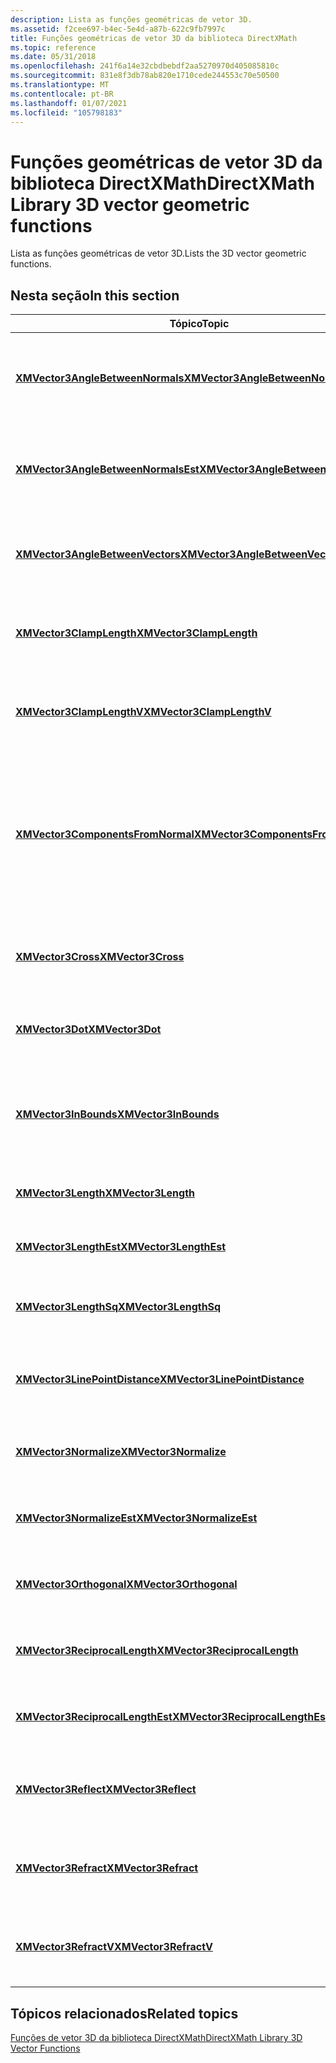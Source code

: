 ```yaml
---
description: Lista as funções geométricas de vetor 3D.
ms.assetid: f2cee697-b4ec-5e4d-a87b-622c9fb7997c
title: Funções geométricas de vetor 3D da biblioteca DirectXMath
ms.topic: reference
ms.date: 05/31/2018
ms.openlocfilehash: 241f6a14e32cbdbebdf2aa5270970d405085810c
ms.sourcegitcommit: 831e8f3db78ab820e1710cede244553c70e50500
ms.translationtype: MT
ms.contentlocale: pt-BR
ms.lasthandoff: 01/07/2021
ms.locfileid: "105798183"
---
```

# <a name="directxmath-library-3d-vector-geometric-functions"></a><span data-ttu-id="65e03-103">Funções geométricas de vetor 3D da biblioteca DirectXMath</span><span class="sxs-lookup"><span data-stu-id="65e03-103">DirectXMath Library 3D vector geometric functions</span></span>

<span data-ttu-id="65e03-104">Lista as funções geométricas de vetor 3D.</span><span class="sxs-lookup"><span data-stu-id="65e03-104">Lists the 3D vector geometric functions.</span></span>

## <a name="in-this-section"></a><span data-ttu-id="65e03-105">Nesta seção</span><span class="sxs-lookup"><span data-stu-id="65e03-105">In this section</span></span>



| <span data-ttu-id="65e03-106">Tópico</span><span class="sxs-lookup"><span data-stu-id="65e03-106">Topic</span></span>                                                                                 | <span data-ttu-id="65e03-107">Descrição</span><span class="sxs-lookup"><span data-stu-id="65e03-107">Description</span></span>                                                                                                                       |
|---------------------------------------------------------------------------------------|-----------------------------------------------------------------------------------------------------------------------------------|
| [<span data-ttu-id="65e03-108">**XMVector3AngleBetweenNormals**</span><span class="sxs-lookup"><span data-stu-id="65e03-108">**XMVector3AngleBetweenNormals**</span></span>](/windows/win32/api/directxmath/nf-directxmath-xmvector3anglebetweennormals)<br/>       | <span data-ttu-id="65e03-109">Computa o ângulo de radiano entre dois vetores 3D normalizados.</span><span class="sxs-lookup"><span data-stu-id="65e03-109">Computes the radian angle between two normalized 3D vectors.</span></span><br/>                                                           |
| [<span data-ttu-id="65e03-110">**XMVector3AngleBetweenNormalsEst**</span><span class="sxs-lookup"><span data-stu-id="65e03-110">**XMVector3AngleBetweenNormalsEst**</span></span>](/windows/win32/api/directxmath/nf-directxmath-xmvector3anglebetweennormalsest)<br/> | <span data-ttu-id="65e03-111">Estima o ângulo de radiano entre dois vetores 3D normalizados.</span><span class="sxs-lookup"><span data-stu-id="65e03-111">Estimates the radian angle between two normalized 3D vectors.</span></span><br/>                                                          |
| [<span data-ttu-id="65e03-112">**XMVector3AngleBetweenVectors**</span><span class="sxs-lookup"><span data-stu-id="65e03-112">**XMVector3AngleBetweenVectors**</span></span>](/windows/win32/api/directxmath/nf-directxmath-xmvector3anglebetweenvectors)<br/>       | <span data-ttu-id="65e03-113">Computa o ângulo em radiano entre dois vetores 3D.</span><span class="sxs-lookup"><span data-stu-id="65e03-113">Computes the radian angle between two 3D vectors.</span></span><br/>                                                                      |
| [<span data-ttu-id="65e03-114">**XMVector3ClampLength**</span><span class="sxs-lookup"><span data-stu-id="65e03-114">**XMVector3ClampLength**</span></span>](/windows/win32/api/directxmath/nf-directxmath-xmvector3clamplength)<br/>                       | <span data-ttu-id="65e03-115">Coloca o comprimento de um vetor 3D para um determinado intervalo.</span><span class="sxs-lookup"><span data-stu-id="65e03-115">Clamps the length of a 3D vector to a given range.</span></span><br/>                                                                     |
| [<span data-ttu-id="65e03-116">**XMVector3ClampLengthV**</span><span class="sxs-lookup"><span data-stu-id="65e03-116">**XMVector3ClampLengthV**</span></span>](/windows/win32/api/directxmath/nf-directxmath-xmvector3clamplengthv)<br/>                     | <span data-ttu-id="65e03-117">Coloca o comprimento de um vetor 3D para um determinado intervalo.</span><span class="sxs-lookup"><span data-stu-id="65e03-117">Clamps the length of a 3D vector to a given range.</span></span><br/>                                                                     |
| [<span data-ttu-id="65e03-118">**XMVector3ComponentsFromNormal**</span><span class="sxs-lookup"><span data-stu-id="65e03-118">**XMVector3ComponentsFromNormal**</span></span>](/windows/win32/api/directxmath/nf-directxmath-xmvector3componentsfromnormal)<br/>     | <span data-ttu-id="65e03-119">Usando um vetor normal de referência, o divide um vetor 3D em componentes que são paralelos e perpendiculares ao normal.</span><span class="sxs-lookup"><span data-stu-id="65e03-119">Using a reference normal vector, splits a 3D vector into components that are parallel and perpendicular to the normal.</span></span><br/> |
| [<span data-ttu-id="65e03-120">**XMVector3Cross**</span><span class="sxs-lookup"><span data-stu-id="65e03-120">**XMVector3Cross**</span></span>](/windows/win32/api/directxmath/nf-directxmath-xmvector3cross)<br/>                                   | <span data-ttu-id="65e03-121">Computa o produto cruzado entre dois vetores 3D.</span><span class="sxs-lookup"><span data-stu-id="65e03-121">Computes the cross product between two 3D vectors.</span></span><br/>                                                                     |
| [<span data-ttu-id="65e03-122">**XMVector3Dot**</span><span class="sxs-lookup"><span data-stu-id="65e03-122">**XMVector3Dot**</span></span>](/windows/win32/api/directxmath/nf-directxmath-xmvector3dot)<br/>                                       | <span data-ttu-id="65e03-123">Computa o produto de ponto entre os vetores 3D.</span><span class="sxs-lookup"><span data-stu-id="65e03-123">Computes the dot product between 3D vectors.</span></span><br/>                                                                           |
| [<span data-ttu-id="65e03-124">**XMVector3InBounds**</span><span class="sxs-lookup"><span data-stu-id="65e03-124">**XMVector3InBounds**</span></span>](/windows/win32/api/directxmath/nf-directxmath-xmvector3inbounds)<br/>                             | <span data-ttu-id="65e03-125">Testa se os componentes de um vetor 3D estão dentro dos limites definidos.</span><span class="sxs-lookup"><span data-stu-id="65e03-125">Tests whether the components of a 3D vector are within set bounds.</span></span><br/>                                                     |
| [<span data-ttu-id="65e03-126">**XMVector3Length**</span><span class="sxs-lookup"><span data-stu-id="65e03-126">**XMVector3Length**</span></span>](/windows/win32/api/directxmath/nf-directxmath-xmvector3length)<br/>                                 | <span data-ttu-id="65e03-127">Computa o comprimento de um vetor 3D.</span><span class="sxs-lookup"><span data-stu-id="65e03-127">Computes the length of a 3D vector.</span></span><br/>                                                                                    |
| [<span data-ttu-id="65e03-128">**XMVector3LengthEst**</span><span class="sxs-lookup"><span data-stu-id="65e03-128">**XMVector3LengthEst**</span></span>](/windows/win32/api/directxmath/nf-directxmath-xmvector3lengthest)<br/>                           | <span data-ttu-id="65e03-129">Estima o comprimento de um vetor 3D.</span><span class="sxs-lookup"><span data-stu-id="65e03-129">Estimates the length of a 3D vector.</span></span><br/>                                                                                   |
| [<span data-ttu-id="65e03-130">**XMVector3LengthSq**</span><span class="sxs-lookup"><span data-stu-id="65e03-130">**XMVector3LengthSq**</span></span>](/windows/win32/api/directxmath/nf-directxmath-xmvector3lengthsq)<br/>                             | <span data-ttu-id="65e03-131">Computa o quadrado do comprimento de um vetor 3D.</span><span class="sxs-lookup"><span data-stu-id="65e03-131">Computes the square of the length of a 3D vector.</span></span><br/>                                                                      |
| [<span data-ttu-id="65e03-132">**XMVector3LinePointDistance**</span><span class="sxs-lookup"><span data-stu-id="65e03-132">**XMVector3LinePointDistance**</span></span>](/windows/win32/api/directxmath/nf-directxmath-xmvector3linepointdistance)<br/>           | <span data-ttu-id="65e03-133">Computa a distância mínima entre uma linha e um ponto.</span><span class="sxs-lookup"><span data-stu-id="65e03-133">Computes the minimum distance between a line and a point.</span></span><br/>                                                              |
| [<span data-ttu-id="65e03-134">**XMVector3Normalize**</span><span class="sxs-lookup"><span data-stu-id="65e03-134">**XMVector3Normalize**</span></span>](/windows/win32/api/directxmath/nf-directxmath-xmvector3normalize)<br/>                           | <span data-ttu-id="65e03-135">Retorna a versão normalizada de um vetor 3D.</span><span class="sxs-lookup"><span data-stu-id="65e03-135">Returns the normalized version of a 3D vector.</span></span><br/>                                                                         |
| [<span data-ttu-id="65e03-136">**XMVector3NormalizeEst**</span><span class="sxs-lookup"><span data-stu-id="65e03-136">**XMVector3NormalizeEst**</span></span>](/windows/win32/api/directxmath/nf-directxmath-xmvector3normalizeest)<br/>                     | <span data-ttu-id="65e03-137">Estima a versão normalizada de um vetor 3D.</span><span class="sxs-lookup"><span data-stu-id="65e03-137">Estimates the normalized version of a 3D vector.</span></span><br/>                                                                       |
| [<span data-ttu-id="65e03-138">**XMVector3Orthogonal**</span><span class="sxs-lookup"><span data-stu-id="65e03-138">**XMVector3Orthogonal**</span></span>](/windows/win32/api/directxmath/nf-directxmath-xmvector3orthogonal)<br/>                         | <span data-ttu-id="65e03-139">Computa um vetor perpendicular a um vetor 3D.</span><span class="sxs-lookup"><span data-stu-id="65e03-139">Computes a vector perpendicular to a 3D vector.</span></span><br/>                                                                        |
| [<span data-ttu-id="65e03-140">**XMVector3ReciprocalLength**</span><span class="sxs-lookup"><span data-stu-id="65e03-140">**XMVector3ReciprocalLength**</span></span>](/windows/win32/api/directxmath/nf-directxmath-xmvector3reciprocallength)<br/>             | <span data-ttu-id="65e03-141">Computa o recíproco do comprimento de um vetor 3D.</span><span class="sxs-lookup"><span data-stu-id="65e03-141">Computes the reciprocal of the length of a 3D vector.</span></span><br/>                                                                  |
| [<span data-ttu-id="65e03-142">**XMVector3ReciprocalLengthEst**</span><span class="sxs-lookup"><span data-stu-id="65e03-142">**XMVector3ReciprocalLengthEst**</span></span>](/windows/win32/api/directxmath/nf-directxmath-xmvector3reciprocallengthest)<br/>       | <span data-ttu-id="65e03-143">Estima o recíproco do comprimento de um vetor 3D.</span><span class="sxs-lookup"><span data-stu-id="65e03-143">Estimates the reciprocal of the length of a 3D vector.</span></span><br/>                                                                 |
| [<span data-ttu-id="65e03-144">**XMVector3Reflect**</span><span class="sxs-lookup"><span data-stu-id="65e03-144">**XMVector3Reflect**</span></span>](/windows/win32/api/directxmath/nf-directxmath-xmvector3reflect)<br/>                               | <span data-ttu-id="65e03-145">Reflete um vetor 3D de incidente em um vetor normal 3D.</span><span class="sxs-lookup"><span data-stu-id="65e03-145">Reflects an incident 3D vector across a 3D normal vector.</span></span><br/>                                                              |
| [<span data-ttu-id="65e03-146">**XMVector3Refract**</span><span class="sxs-lookup"><span data-stu-id="65e03-146">**XMVector3Refract**</span></span>](/windows/win32/api/directxmath/nf-directxmath-xmvector3refract)<br/>                               | <span data-ttu-id="65e03-147">Refracts um vetor 3D de incidente em um vetor normal 3D.</span><span class="sxs-lookup"><span data-stu-id="65e03-147">Refracts an incident 3D vector across a 3D normal vector.</span></span><br/>                                                              |
| [<span data-ttu-id="65e03-148">**XMVector3RefractV**</span><span class="sxs-lookup"><span data-stu-id="65e03-148">**XMVector3RefractV**</span></span>](/windows/win32/api/directxmath/nf-directxmath-xmvector3refractv)<br/>                             | <span data-ttu-id="65e03-149">Refracts um vetor 3D de incidente em um vetor normal 3D.</span><span class="sxs-lookup"><span data-stu-id="65e03-149">Refracts an incident 3D vector across a 3D normal vector.</span></span><br/>                                                              |



 

## <a name="related-topics"></a><span data-ttu-id="65e03-150">Tópicos relacionados</span><span class="sxs-lookup"><span data-stu-id="65e03-150">Related topics</span></span>

<dl> <dt>

[<span data-ttu-id="65e03-151">Funções de vetor 3D da biblioteca DirectXMath</span><span class="sxs-lookup"><span data-stu-id="65e03-151">DirectXMath Library 3D Vector Functions</span></span>](ovw-xnamath-reference-functions-vector3.md)
</dt> </dl>

 

 
